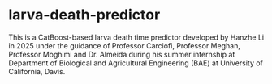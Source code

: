 # larva-death-predictor
This is a CatBoost-based larva death time predictor developed by Hanzhe Li in 2025 under the guidance of Professor Carciofi, Professor Meghan, Professor Moghimi and Dr. Almeida during his summer internship at Department of Biological and Agricultural Engineering (BAE) at University of California, Davis.
